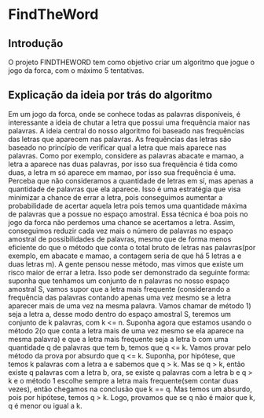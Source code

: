 # FindTheWord

## Introdução 
O projeto FINDTHEWORD tem como objetivo criar um algoritmo que jogue o jogo da forca, com o máximo 5 tentativas. 

## Explicação da ideia por trás do algoritmo
Em um jogo da forca, onde se conhece todas as palavras disponíveis, é interessante a ideia de chutar a letra que possui uma frequência maior nas 
palavras. A ideia central do nosso algoritmo foi baseado nas frequências das letras que aparecem nas palavras. As frequências das letras são 
baseado no princípio de verificar qual a letra que mais aparece nas palavras. Como por exemplo, considere as palavras abacate e mamao, a letra a aparece nas duas palavras, por isso sua frequência é tida como duas, a letra m só aparece em mamao, por isso sua frequência é uma. Perceba que não consideramos a quantidade de letras em sí, mas apenas a quantidade de palavras que ela aparece. Isso é uma estratégia que visa minimizar a chance de errar a letra, pois conseguimos aumentar a probabilidade de acertar aquela letra pois temos uma quantidade máxima de palavras que a possue no espaço amostral. Essa técnica é 
boa pois no jogo da forca não perdemos uma chance se acertamos a letra. Assim, conseguimos reduzir cada vez mais o número de palavras no espaço  amostral de possibilidades de palavras, mesmo que de forma menos eficiente do que o método que conta o total bruto de letras nas palavras(por exemplo, em abacate e mamao, a contagem seria de que há 5 letras a e duas letras m). A gente pensou nesse método, mas vimos que existe um risco maior de errar a letra. Isso pode ser demonstrado da seguinte forma: suponha que tenhamos um conjunto de n palavras no nosso espaço amostral S, vamos supor que a letra mais frequente (considerando a frequência das palavras contando apenas uma vez mesmo se a letra aparecer mais de uma vez na mesma palavra. Vamos chamar de método 1) seja a letra a, desse modo dentro do espaço amostral S, teremos um conjunto de k palavras, com k <= n. Suponha agora que estamos usando o método 2(o que conta a letra mais de uma vez mesmo se ela aparece na mesma palavra) e que a letra mais frequente seja a letra b com uma quantidade q de palavras que tem b, temos que q <= k. Vamos provar pelo método da prova por absurdo que q <= k. Suponha, por hipótese, que temos k palavras com a letra a e sabemos que q > k. Mas se q > k, então existe q palavras com a letra b, ora, se existe q palavras com a letra b e q > k e o método 1 escolhe sempre a letra mais frequente(sem contar duas vezes), então chegamos na conclusão que k == q. Mas temos um absurdo, pois por hipótese, temos q > k. Logo, provamos que se q não é maior que k, q é menor ou igual a k.
